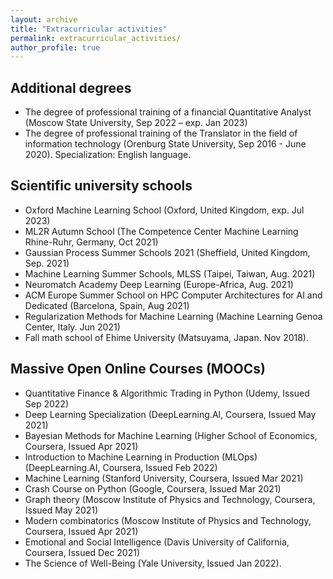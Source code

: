 ```yaml
---
layout: archive
title: "Extracurricular activities"
permalink: extracurricular_activities/
author_profile: true
---
```

## Additional degrees
* The degree of professional training of a financial Quantitative Analyst (Moscow State University, Sep 2022 – exp. Jan 2023)
* The degree of professional training of the Translator in the field of information technology (Orenburg State University,
Sep 2016 - June 2020). Specialization: English language.

## Scientific university schools
* Oxford Machine Learning School (Oxford, United Kingdom, exp. Jul 2023)
* ML2R Autumn School (The Competence Center Machine Learning Rhine-Ruhr, Germany, Oct 2021)
* Gaussian Process Summer Schools 2021 (Sheffield, United Kingdom, Sep. 2021)
* Machine Learning Summer Schools, MLSS (Taipei, Taiwan, Aug. 2021)
* Neuromatch Academy Deep Learning (Europe-Africa, Aug. 2021)
* ACM Europe Summer School on HPC Computer Architectures for AI and Dedicated (Barcelona, Spain, Aug 2021)
* Regularization Methods for Machine Learning (Machine Learning Genoa Center, Italy. Jun 2021)
* Fall math school of Ehime University (Matsuyama, Japan. Nov 2018).

## Massive Open Online Courses (MOOCs)
* Quantitative Finance & Algorithmic Trading in Python (Udemy, Issued Sep 2022)
* Deep Learning Specialization (DeepLearning.Al, Coursera, Issued May 2021)
* Bayesian Methods for Machine Learning (Higher School of Economics, Coursera, Issued Apr 2021)
* Introduction to Machine Learning in Production (MLOps) (DeepLearning.AI, Coursera, Issued Feb 2022)
* Machine Learning (Stanford University, Coursera, Issued Mar 2021)
* Crash Course on Python (Google, Coursera, Issued Mar 2021)
* Graph theory (Moscow Institute of Physics and Technology, Coursera, Issued May 2021)
* Modern combinatorics (Moscow Institute of Physics and Technology, Coursera, Issued Apr 2021)
* Emotional and Social Intelligence (Davis University of California, Coursera, Issued Dec 2021)
* The Science of Well-Being (Yale University, Issued Jan 2022).